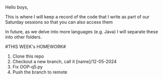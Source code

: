Hello boys,

This is where I will keep a record of the code that I write as part of our Saturday sessions so that you can also access them

In future, as we delve into more languages (e.g. Java) I will separate these into other folders.


#THIS WEEK's HOMEWORK#
1. Clone this repo
2. Checkout a new branch, call it [name]/12-05-2024
3. Fix OOP-q5.py
4. Push the branch to remote

